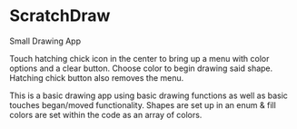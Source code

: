 # ScratchDraw
Small Drawing App


Touch hatching chick icon in the center to bring up a menu with color options and a clear button. Choose color to begin drawing said shape. Hatching chick button also removes the menu.

This is a basic drawing app using basic drawing functions as well as basic touches began/moved functionality.
Shapes are set up in an enum & fill colors are set within the code as an array of colors. 

